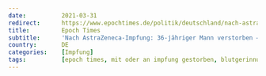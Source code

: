 ```yaml
---
date:          2021-03-31
redirect:      https://www.epochtimes.de/politik/deutschland/nach-astrazeneca-impfung-36-jaehriger-mann-verstorben-embolie-laehmung-koma-tod-a3482552.html
title:         Epoch Times
subtitle:      'Nach AstraZeneca-Impfung: 36-jähriger Mann verstorben – Embolie, Lähmung, Koma, Tod'
country:       DE
categories:    [Impfung]
tags:          [epoch times, mit oder an impfung gestorben, blutgerinnungsstörungen, astrazeneca]
---
```

